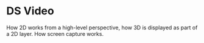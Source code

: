 # DS Video

How 2D works from a high-level perspective, how 3D is displayed as part of a 2D layer. How screen capture works.


